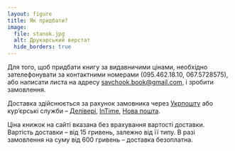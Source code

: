 ```yaml
---
layout: figure
title: Як придбати?
image:
  file: stanok.jpg
  alt: Друкарський верстат
  hide_borders: true
---
```


Для того, щоб придбати книгу за видавничими цінами, необхідно зателефонувати
за контактними номерами (095.462.18.10, 067.5728575), або написати листа на адресу <savchook.book@gmail.com>, і зробити замовлення.

Доставка здійснюється за рахунок замовника через [Укрпошту](http://ukrposhta.ua/) або кур’єрські служби – [Делівері](http://www.delivery-auto.com/uk-ua/),
[InTime](http://www.intime.ua/?lang=ukr/), [Нова пошта](http://novaposhta.ua/).

Ціна книжок на сайті вказана без врахування вартості доставки. Вартість доставки&nbsp;– від 15 гривень,
залежно від її типу. В разі замовлення на суму від 600 гривень – доставка безоплатна.
